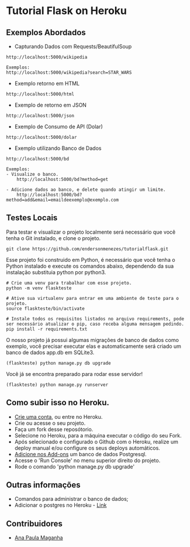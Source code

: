 # Tutorial Flask on Heroku

## Exemplos Abordados

- Capturando Dados com Requests/BeautifulSoup
```
http://localhost:5000/wikipedia

Exemplos:
http://localhost:5000/wikipedia?search=STAR_WARS
```
    
- Exemplo retorno em HTML
``` 
http://localhost:5000/html
```
- Exemplo de retorno em JSON
``` 
http://localhost:5000/json
```
- Exemplo de Consumo de API (Dolar)
``` 
http://localhost:5000/dolar
```
- Exemplo utilizando Banco de Dados
``` 
http://localhost:5000/bd

Exemplos:
- Visualize o banco.
    http://localhost:5000/bd?method=get

- Adicione dados ao banco, e delete quando atingir um limite.
    http://localhost:5000/bd?method=add&email=emaildeexemplo@exemplo.com
```

## Testes Locais

Para testar e visualizar o projeto localmente será necessário que você tenha o Git instalado, e clone o projeto.
```
git clone https://github.com/endersonmenezes/tutorialflask.git
```
Esse projeto foi construido em Python, é necessário que você tenha o Python instalado e execute os comandos abaixo, dependendo da sua instalação substituia python por python3.
```shell
# Crie uma venv para trabalhar com esse projeto.
python -m venv flaskteste

# Ative sua virtualenv para entrar em uma ambiente de teste para o projeto.
source flaskteste/bin/activate

# Instale todos os requisitos listados no arquivo requirements, pode ser necessário atualizar o pip, caso receba alguma mensagem pedindo.
pip install -r requirements.txt
```
O nosso projeto já possui algumas migrações de banco de dados como exemplo, você precisar executar elas e automaticamente será criado um banco de dados app.db em SQLite3.
```shell
(flaskteste) python manage.py db upgrade
```

Você já se encontra preparado para rodar esse servidor!
```shell
(flaskteste) python manage.py runserver
```

## Como subir isso no Heroku.

- [Crie uma conta](https://signup.heroku.com/), ou entre no Heroku.
- Crie ou acesse o seu projeto.
- Faça um fork desse reposótorio. 
- Selecione no Heroku, para a máquina executar o código do seu Fork.
- Após selecionado e configurado o Github com o Heroku, realize um deploy manual e/ou configure os seus deploys automáticos.
- [Adicione nos Add-ons](https://elements.heroku.com/addons/heroku-postgresql) um banco de dados Postgresql.
- Acesse o 'Run Console' no menu superior direito do projeto.
- Rode o comando 'python manage.py db upgrade'

## Outras informações

- Comandos para administrar o banco de dados;
- Adicionar o postgres no Heroku - [Link](https://elements.heroku.com/addons/heroku-postgresql)

## Contribuidores

- [Ana Paula Maganha](https://github.com/anamaganha)